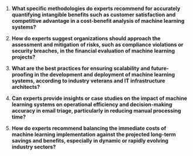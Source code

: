 1. **What specific methodologies do experts recommend for accurately quantifying intangible benefits such as customer satisfaction and competitive advantage in a cost-benefit analysis of machine learning systems?**
   
2. **How do experts suggest organizations should approach the assessment and mitigation of risks, such as compliance violations or security breaches, in the financial evaluation of machine learning projects?**
   
3. **What are the best practices for ensuring scalability and future-proofing in the development and deployment of machine learning systems, according to industry veterans and IT infrastructure architects?**
   
4. **Can experts provide insights or case studies on the impact of machine learning systems on operational efficiency and decision-making accuracy in email triage, particularly in reducing manual processing time?**
   
5. **How do experts recommend balancing the immediate costs of machine learning implementation against the projected long-term savings and benefits, especially in dynamic or rapidly evolving industry sectors?**